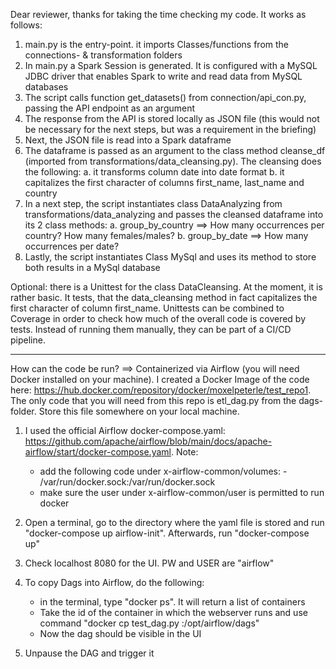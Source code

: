 Dear reviewer,
thanks for taking the time checking my code. It works as follows:
1. main.py is the entry-point. it imports Classes/functions from the connections- & transformation folders 
2. In main.py a Spark Session is generated. It is configured with a MySQL JDBC driver that enables Spark to write and read data from MySQL databases
3. The script calls function get_datasets() from connection/api_con.py, passing the API endpoint as an argument
4. The response from the API is stored locally as JSON file (this would not be necessary for the next steps, but was a requirement in the briefing)
5. Next, the JSON file is read into a Spark dataframe
6. The dataframe is passed as an argument to the class method cleanse_df (imported from transformations/data_cleansing.py). The cleansing does the following:
    a. it transforms column date into date format
    b. it capitalizes the first character of columns first_name, last_name and country
7. In a next step, the script instantiates class DataAnalyzing from transformations/data_analyzing and passes the cleansed dataframe into its 2 class methods:
    a. group_by_country ==> How many occurrences per country? How many females/males?
    b. group_by_date ==> How many occurrences per date?
8. Lastly, the script instantiates Class MySql and uses its method to store both results in a MySql database

Optional: there is a Unittest for the class DataCleansing. At the moment, it is rather basic. It tests, that the data_cleansing method 
          in fact capitalizes the first character of column first_name. Unittests can be combined to Coverage in order to check how much
          of the overall code is covered by tests. Instead of running them manually, they can be part of a CI/CD pipeline.
          
------------------------------------------------------------------------------------------------------------------------------------------------------------

How can the code be run? ==> Containerized via Airflow (you will need Docker installed on your machine).
I created a Docker Image of the code here: https://hub.docker.com/repository/docker/moxelpeterle/test_repo1.
The only code that you will need from this repo is etl_dag.py from the dags-folder. Store this file somewhere on your local machine.

1. I used the official Airflow docker-compose.yaml: https://github.com/apache/airflow/blob/main/docs/apache-airflow/start/docker-compose.yaml.
Note: 
    - add the following code under x-airflow-common/volumes: - /var/run/docker.sock:/var/run/docker.sock
    - make sure the user under x-airflow-common/user is permitted to run docker

2. Open a terminal, go to the directory where the yaml file is stored and run "docker-compose up airflow-init". Afterwards, run "docker-compose up"
3. Check localhost 8080 for the UI. PW and USER are "airflow"
4. To copy Dags into Airflow, do the following:
    - in the terminal, type "docker ps". It will return a list of containers 
    - Take the id of the container in which the webserver runs and use command "docker cp test_dag.py <container-id>:/opt/airflow/dags" 
    - Now the dag should be visible in the UI
5. Unpause the DAG and trigger it
 
